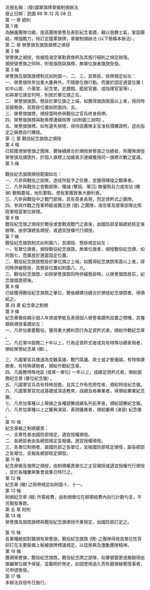 法規名稱：(廢)國軍旗牌章徽制頒辦法  
廢止日期：民國 88 年 12 月 08 日  
第 一 章 總則  
第 1 條  
為酬庸團隊功績，提高團隊榮譽及表彰紀念事蹟，藉以鼓舞士氣，鞏固團  
結，增強戰力，特訂定國軍旗牌，章徽制頒辦法 (以下簡稱本辦法) 。  
第 二 章 榮譽旗及旗旒旗標之頒授  
第 2 條  
榮譽旗之頒授，依據陸海空軍勳賞條例及其施行細則之規定辦理。  
頒授榮譽旗之同時，附發旗旒與旗標，無單位旗者旗旒免發。  
第 3 條  
榮譽旗及旗旒旗標制式如附圖一、二、三，其懸掛，佩帶規定如左：  
一、榮譽旗除參加重大慶典外，不隨單位旗行動。而置於固定適當位置 (  
如中山堂、介壽堂、紀念堂、史蹟館、艦艇官廳、或指揮官室等) ，  
如與單位旗並列時，則居於單位旗之左。  
二、榮譽旗旗旒，懸掛於單位旗之上端，如獲得旗旒兩面以上者，得同時  
並綴懸掛，其懸掛位置如附圖四、五。  
三、榮譽旗旗標，頒授當時參與戰役之官兵終身佩帶。  
四、榮譽旗旗標與勳章標連綴佩帶 (如附圖三說明) 。  
五、榮譽旗旗標，如有遺失損壞，得持該團隊主官准核價購證明，逕向指  
定之廠商自行購佩。  
第 三 章 戰役紀念旗旒之頒授  
第 4 條  
已經獲頒榮譽旗之團隊，爾後續建合於頒授榮譽旗之功績者，除團隊頒授  
榮譽旗及旗旒外，於個人旗標上加綴表示連續獲得同一旗標次數之星識。  
第 5 條  


戰役紀念旗旒頒授範圍如左：  
一、凡參與戰役之部隊，達成所賦予之任務，並獲得輝煌之戰果者。  
二、凡參與戰役之會戰部隊，殲滅 (擊毀、搫沉) 敵優勢兵力或攻佔 (確  
保) 戰略要域，地形要點，使我軍獲致重大勝利者。  
三、凡參與戰役中之戰鬥部隊，具有英勇表現，而足資矜式之團隊。  
四、參與作戰之陸軍師級或獨立旅 (營) 之團隊，海空軍及盟軍部隊比照  
陸軍相當單位辦理。  
第 6 條  
戰役紀念旗之頒授於戰役或會戰或戰鬥之直後，由國防部呈報總統核定後  
辦理，由參謀總長頒授，或適宜授權代行頒授。  
第 7 條  
戰役紀念旗旒制式如附圖六，其頒授、懸掛規定如左：  
一、有單位旗者，頒授戰役紀念旗旒，無單位旗者，頒授戰役紀念牌，如  
附圖七，而置放於適當固定位置。  
二、戰役紀念旗旒懸掛於單位旗之上端，如獲得紀念旗旒兩面以上者，得  
同時併綴懸掛，其懸掛位置如附圖八、九。  
三、戰役紀念旗旒，如與榮譽旗旒同時併綴懸掛時，以榮譽旗旒居前，紀  
念旗旗旒居後。  
第 8 條  
已經獲得戰役紀念旗旒之單位，爾後續建功績合於頒授紀念旗旒者，得頒  
給之。  
第 四 章 紀念章之制頒  
第 9 條  
紀念章徽係顯示個人年資或學能及表揚個人榮譽事蹟所設置之標幟，其種  
類與頒授事蹟如左：  
一、凡參加重要戰役，獲得重大勝利而行為足資矜式者，頒給作戰紀念章  
。  
二、凡在軍中服務二十年以上，行為足資矜式者或具有特殊功績表現者，  
頒給榮譽紀念章 (徽) 。  


三、凡國軍官兵膺選為克難英雄、戰鬥英雄、政士或才藝優越，有特殊建  
樹者，有特殊建樹者，頒給作戰紀念章。  
四、凡服務特殊地區 (或某一單位) 一年以上，成績足資矜式者，頒給服  
務紀念章 (單位紀念徽) 。  
五、凡國軍官兵具有特殊技能，且其工作有危險性者，頒給特技紀念徽。  
六、凡國軍軍官完成基礎或深造教育，成績及格畢業者，得頒給畢業紀念  
徽。  
七、凡參加軍種以上舉辦之各種競賽成績名列前茅者，頒給競賽紀念徽。  
八、凡參加軍種以上之慶典演習，表現優異者，頒給慶典 (演習) 紀念徽  
。  
第 10 條  
紀念章徽之制頒權責：  
一、全軍性者由國防部規定，適宜授權頒發。  
二、各總部者由各總部規定並報備，適宜授權頒發。  
三、各單位制頒者，屬國防部之各單位，呈報國防部核定頒發，屬各總部  
之各單位，呈報各總部核定頒發。  
第 11 條  
紀念章徽及旗牌之頒授，由制頒權責單位之主官親授或適宜授權代行頒授  
，並於各種慶典集會或集合時行之。  
第 12 條  
紀念章 (徽) 之佩帶規定如附圖十、十一。  
第 13 條  
制頒紀念章 (徽) 所需經費，由制頒單位在額領經費內自行計劃勻支，不  
另撥發專款。  
第 五 章 附則  
第 14 條  
榮譽旗及旗旒旗標與戰役紀念旗頒授作業規定，由國防部訂定之。  


第 15 條  
各軍種總部對獲頒有榮譽旗，戰役紀念旗旒 (牌) 之團隊得按其單位性質  
研訂在主要裝備上髹繪旗牌標識規定，以誌榮典及激勵團隊精神。  
第 16 條  
獲頒榮譽旗，戰役紀念旗旒，戰役紀念牌之部隊，如番號變更或撤銷得由  
接編單位續予保留，並載明於隊史，如因使用過久而有磨損破舊情事者，  
可申請換發。  
第 17 條  
本辦法自發布日施行。  


